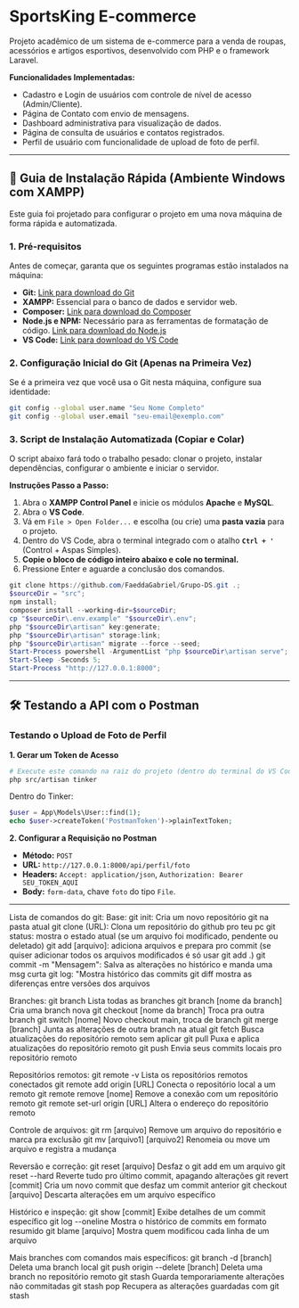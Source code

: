 # SportsKing E-commerce

Projeto acadêmico de um sistema de e-commerce para a venda de roupas, acessórios e artigos esportivos, desenvolvido com PHP e o framework Laravel.

**Funcionalidades Implementadas:**
*   Cadastro e Login de usuários com controle de nível de acesso (Admin/Cliente).
*   Página de Contato com envio de mensagens.
*   Dashboard administrativa para visualização de dados.
*   Página de consulta de usuários e contatos registrados.
*   Perfil de usuário com funcionalidade de upload de foto de perfil.

---

## 🚀 Guia de Instalação Rápida (Ambiente Windows com XAMPP)

Este guia foi projetado para configurar o projeto em uma nova máquina de forma rápida e automatizada.

### 1. Pré-requisitos

Antes de começar, garanta que os seguintes programas estão instalados na máquina:
*   **Git:** [Link para download do Git](https://git-scm.com/downloads )
*   **XAMPP:** Essencial para o banco de dados e servidor web.
*   **Composer:** [Link para download do Composer](https://getcomposer.org/download/ )
*   **Node.js e NPM:** Necessário para as ferramentas de formatação de código. [Link para download do Node.js](https://nodejs.org/en/ )
*   **VS Code:** [Link para download do VS Code](https://code.visualstudio.com/ )

### 2. Configuração Inicial do Git (Apenas na Primeira Vez)

Se é a primeira vez que você usa o Git nesta máquina, configure sua identidade:
```bash
git config --global user.name "Seu Nome Completo"
git config --global user.email "seu-email@exemplo.com"
```

### 3. Script de Instalação Automatizada (Copiar e Colar)

O script abaixo fará todo o trabalho pesado: clonar o projeto, instalar dependências, configurar o ambiente e iniciar o servidor.

**Instruções Passo a Passo:**
1.  Abra o **XAMPP Control Panel** e inicie os módulos **Apache** e **MySQL**.
2.  Abra o **VS Code**.
3.  Vá em `File > Open Folder...` e escolha (ou crie) uma **pasta vazia** para o projeto.
4.  Dentro do VS Code, abra o terminal integrado com o atalho **`Ctrl + '`** (Control + Aspas Simples).
5.  **Copie o bloco de código inteiro abaixo e cole no terminal.**
6.  Pressione Enter e aguarde a conclusão dos comandos.

```powershell
git clone https://github.com/FaeddaGabriel/Grupo-DS.git .;
$sourceDir = "src";
npm install;
composer install --working-dir=$sourceDir;
cp "$sourceDir\.env.example" "$sourceDir\.env";
php "$sourceDir\artisan" key:generate;
php "$sourceDir\artisan" storage:link;
php "$sourceDir\artisan" migrate --force --seed;
Start-Process powershell -ArgumentList "php $sourceDir\artisan serve";
Start-Sleep -Seconds 5;
Start-Process "http://127.0.0.1:8000";
```

---

## 🛠️ Testando a API com o Postman

### Testando o Upload de Foto de Perfil

**1. Gerar um Token de Acesso**
```bash
# Execute este comando na raiz do projeto (dentro do terminal do VS Code)
php src/artisan tinker
```
Dentro do Tinker:
```php
$user = App\Models\User::find(1);
echo $user->createToken('PostmanToken')->plainTextToken;
```

**2. Configurar a Requisição no Postman**
*   **Método:** `POST`
*   **URL:** `http://127.0.0.1:8000/api/perfil/foto`
*   **Headers:** `Accept: application/json`, `Authorization: Bearer SEU_TOKEN_AQUI`
*   **Body:** `form-data`, chave `foto` do tipo `File`.

---

Lista de comandos do git:
Base:
git init:			Cria um novo repositório git na pasta atual
git clone (URL): 		Clona um repositório do github pro teu pc
git status:			mostra o estado atual (se um arquivo foi modificado, pendente ou deletado)
git add [arquivo]:		adiciona arquivos e prepara pro commit (se quiser adicionar todos os arquivos modificados é só usar git add .)
git commit -m "Mensagem":	Salva as alterações no histórico e manda uma msg curta
git log:			"Mostra histórico das commits
git diff			mostra as diferenças entre versões dos arquivos


Branches:
git branch			Lista todas as branches
git branch [nome da branch]	Cria uma branch nova
git checkout [nome da branch]	Troca pra outra branch
git switch [nome]		Novo checkout main, troca de branch
git merge [branch]		Junta as alterações de outra branch na atual
git fetch			Busca atualizações do repositório remoto sem aplicar
git pull			Puxa e aplica atualizações do repositório remoto
git push			Envia seus commits locais pro repositório remoto

Repositórios remotos:
git remote -v				Lista os repositórios remotos conectados
git remote add origin [URL]		Conecta o repositório local a um remoto
git remote remove [nome]		Remove a conexão com um repositório remoto
git remote set-url origin [URL]		Altera o endereço do repositório remoto

Controle de arquivos:
git rm [arquivo]			Remove um arquivo do repositório e marca pra exclusão
git mv [arquivo1] [arquivo2]		Renomeia ou move um arquivo e registra a mudança

Reversão e correção:
git reset [arquivo]			Desfaz o git add em um arquivo
git reset --hard			Reverte tudo pro último commit, apagando alterações
git revert [commit]			Cria um novo commit que desfaz um commit anterior
git checkout [arquivo]			Descarta alterações em um arquivo específico

Histórico e inspeção:
git show [commit]			Exibe detalhes de um commit específico
git log --oneline			Mostra o histórico de commits em formato resumido
git blame [arquivo]			Mostra quem modificou cada linha de um arquivo

Mais branches com comandos mais específicos:
git branch -d [branch]			Deleta uma branch local
git push origin --delete [branch]	Deleta uma branch no repositório remoto
git stash				Guarda temporariamente alterações não commitadas
git stash pop				Recupera as alterações guardadas com git stash



